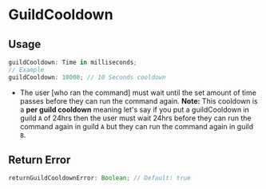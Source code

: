 # GuildCooldown

## Usage

```js
guildCooldown: Time in milliseconds;
// Example
guildCooldown: 10000; // 10 Seconds cooldown
```

- The user [who ran the command] must wait until the set amount of time passes before they can run the command again. **Note:** This cooldown is a **per guild cooldown** meaning let's say if you put a guildCooldown in guild `A` of 24hrs then the user must wait 24hrs before they can run the command again in guild `A` but they can run the command again in guild `B`.

## Return Error

```js
returnGuildCooldownError: Boolean; // Default: true
```
